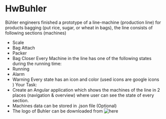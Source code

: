 # HwBuhler

Bühler engineers finished a prototype of a line-machine (production line) for products bagging (put rice, sugar, or
wheat in bags), the line consists of following sections (machines)
- Scale
- Bag Attach
- Packer
- Bag Closer
Every Machine in the line has one of the following states during the running time:
- Running
- Alarm
- Warning
Every state has an icon and color (used icons are google icons )
Your Task:
- Create an Angular application which shows the machines of the line in 2 places (navigation & overview)
where user can see the state of every section.
- Machines data can be stored in .json file (Optional)
- The logo of Buhler can be downloaded from ![here](https://upload.wikimedia.org/wikipedia/commons/thumb/1/14/Logo_B%C3%BChler_AG.svg/1200px-Logo_B%C3%BChler_AG.svg.png)